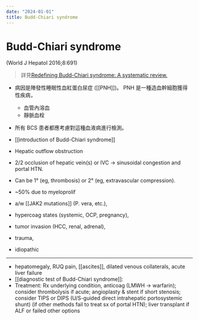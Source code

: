 ```yaml
---
date: "2024-01-01"
title: Budd-Chiari syndrome
---
```



# Budd-Chiari syndrome

(World J Hepatol 2016;8:691)

> 詳見[Redefining Budd-Chiari syndrome: A systematic review.](https://www.ncbi.nlm.nih.gov/pubmed/27326316)

- 病因是陣發性睡眠性血紅蛋白尿症 ([[PNH]])。 PNH 是一種造血幹細胞獲得性疾病，
  - 血管內溶血
  - 靜脈血栓
- 所有 BCS 患者都應考慮對這種血液病進行檢測。

- [[introduction of Budd-Chiari syndrome]]
- Hepatic outflow obstruction
- 2/2 occlusion of hepatic vein(s) or IVC → sinusoidal congestion and portal HTN.
- Can be 1° (eg, thrombosis) or 2° (eg, extravascular compression).

- ~50% due to myeloprolif
- a/w [[JAK2 mutations]] (P. vera, etc.),
- hypercoag states (systemic, OCP, pregnancy),
- tumor invasion (HCC, renal, adrenal),
- trauma,
- idiopathic

---
- hepatomegaly, RUQ pain, [[ascites]], dilated venous collaterals, acute liver failure
- [[diagnostic test of Budd-Chiari syndrome]]:
- Treatment: Rx underlying condition, anticoag (LMWH → warfarin); consider thrombolysis if acute; angioplasty & stent if short stenosis; consider TIPS or DIPS (U/S-guided direct intrahepatic portosystemic shunt) (if other methods fail to treat sx of portal HTN); liver transplant if ALF or failed other options
